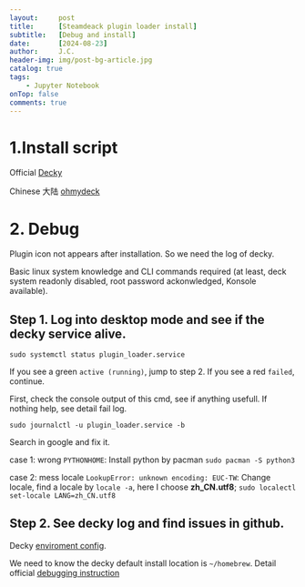 ```yaml
---
layout:     post
title:      [Steamdeack plugin loader install]
subtitle:   [Debug and install]
date:       [2024-08-23]
author:     J.C.
header-img: img/post-bg-article.jpg
catalog: true
tags:
    - Jupyter Notebook
onTop: false
comments: true
---
```


# 1.Install script

Official [Decky](https://decky.xyz/)

Chinese 大陆 [ohmydeck](https://ohmydeck.net/d/37)

# 2. Debug

Plugin icon not appears after installation. So we need the log of decky. 

Basic linux system knowledge and CLI commands required (at least, deck system readonly disabled, root password ackonwledged, Konsole available).

## **Step 1.** Log into desktop mode and see if the decky service alive. 

```shell
sudo systemctl status plugin_loader.service
```

If you see a green `active (running)`, jump to step 2. If you see a red `failed`, continue.

First, check the console output of this cmd, see if anything usefull. If nothing help, see detail fail log.

```shell
sudo journalctl -u plugin_loader.service -b
``` 

Search in google and fix it. 

case 1: wrong `PYTHONHOME`: Install python by pacman `sudo pacman -S python3`

case 2: mess locale `LookupError: unknown encoding: EUC-TW`: Change locale, find a locale by `locale -a`, here I choose **zh_CN.utf8**; `sudo localectl set-locale LANG=zh_CN.utf8`

## **Step 2.** See decky log and find issues in github.

Decky [enviroment config](https://wiki.deckbrew.xyz/en/plugin-dev/env-vars). 

We need to know the decky default install location is `~/homebrew`. Detail official [debugging instruction](https://wiki.deckbrew.xyz/en/plugin-dev/cef-debugging)




